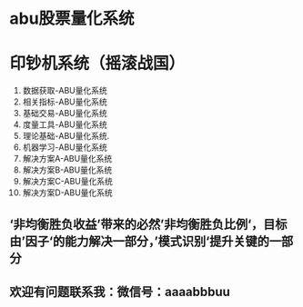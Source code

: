 # abu股票量化系统

#  印钞机系统（摇滚战国）

1. 数据获取-ABU量化系统
2. 相关指标-ABU量化系统
3. 基础交易-ABU量化系统
4. 度量工具-ABU量化系统
5. 理论基础-ABU量化系统.
6. 机器学习-ABU量化系统
7. 解决方案A-ABU量化系统
8. 解决方案B-ABU量化系统
9. 解决方案C-ABU量化系统
10. 解决方案D-ABU量化系统


## ‘非均衡胜负收益’带来的必然’非均衡胜负比例‘，目标由’因子‘的能力解决一部分，’模式识别‘提升关键的一部分

## 欢迎有问题联系我：微信号：aaaabbbuu